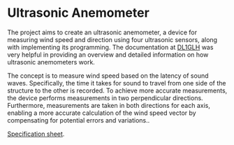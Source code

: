 # Ultrasonic Anemometer

The project aims to create an ultrasonic anemometer, a device for measuring wind speed and direction using four ultrasonic sensors, along with implementing its programming. The documentation at [DL1GLH](https://www.dl1glh.de/ultraschall-anemometer.html) was very helpful in providing an overview and detailed information on how ultrasonic anemometers work.

The concept is to measure wind speed based on the latency of sound waves. Specifically, the time it takes for sound to travel from one side of the structure to the other is recorded. To achieve more accurate measurements, the device performs measurements in two perpendicular directions. Furthermore, measurements are taken in both directions for each axis, enabling a more accurate calculation of the wind speed vector by compensating for potential errors and variations..

[Specification sheet](/specifications.md).

